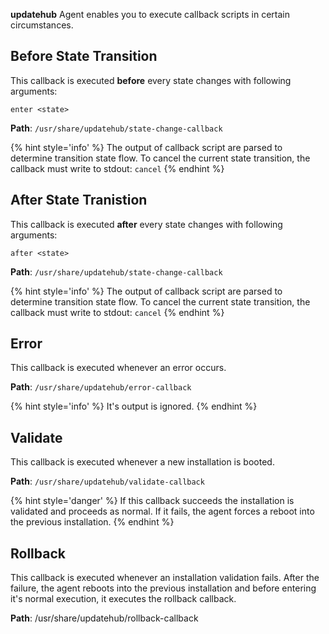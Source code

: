 **updatehub** Agent enables you to execute callback scripts in certain circumstances.

## Before State Transition

This callback is executed **before** every state changes with following arguments:

```enter <state>```

**Path**: ```/usr/share/updatehub/state-change-callback```

{% hint style='info' %}
The output of callback script are parsed to determine transition state flow.
To cancel the current state transition, the callback must write to stdout: ```cancel```
{% endhint %}

## After State Tranistion

This callback is executed **after** every state changes with following arguments:

```after <state>```

**Path**: ```/usr/share/updatehub/state-change-callback```

{% hint style='info' %}
The output of callback script are parsed to determine transition state flow.
To cancel the current state transition, the callback must write to stdout: ```cancel```
{% endhint %}

## Error

This callback is executed whenever an error occurs.

**Path**: ```/usr/share/updatehub/error-callback```

{% hint style='info' %}
It's output is ignored.
{% endhint %}

## Validate

This callback is executed whenever a new installation is booted.

**Path**: ```/usr/share/updatehub/validate-callback```

{% hint style='danger' %}
If this callback succeeds the installation is validated and proceeds as normal.
If it fails, the agent forces a reboot into the previous installation.
{% endhint %}

## Rollback

This callback is executed whenever an installation validation fails.
After the failure, the agent reboots into the previous installation and before
entering it's normal execution, it executes the rollback callback.

**Path**: /usr/share/updatehub/rollback-callback
